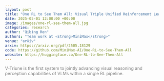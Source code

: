 ```yaml
---
layout: post
title: "One RL to See Them All: Visual Triple Unified Reinforcement Learning"
date: 2025-05-01 12:00:00 +00:00
image: /images/one-rl-see-them-all.jpg
categories: research
author: "Qibing Ren"
authors: "Team work at <strong>MiniMax</strong>"
venue: "arXiv"
arxiv: https://arxiv.org/pdf/2505.18129
code: https://github.com/MiniMax-AI/One-RL-to-See-Them-All
website: https://huggingface.co/One-RL-to-See-Them-All
---
```

<span style="color: gray;">V-Triune is the first system to jointly advancing visual reasoning and perception capabilities of VLMs within a single RL pipeline.</span>